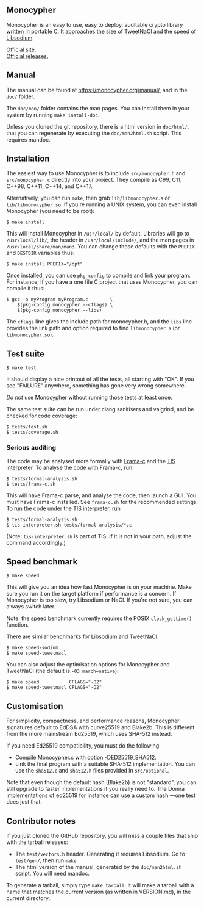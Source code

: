 Monocypher
----------

Monocypher is an easy to use, easy to deploy, auditable crypto library
written in portable C.  It approaches the size of [TweetNaCl][] and the
speed of [Libsodium][].

[Official site.](https://monocypher.org/)  
[Official releases.](https://monocypher.org/download/)

[Libsodium]: https://libsodium.org
[TweetNaCl]: https://tweetnacl.cr.yp.to/

Manual
------

The manual can be found at https://monocypher.org/manual/, and in the
`doc/` folder.

The `doc/man/` folder contains the man pages.  You can install them in
your system by running `make install-doc`.

Unless you cloned the git repository, there is a html version in
`doc/html/`, that you can regenerate by executing the `doc/man2html.sh`
script.  This requires mandoc.


Installation
------------

The easiest way to use Monocypher is to include `src/monocypher.h` and
`src/monocypher.c` directly into your project.  They compile as C99,
C11, C++98, C++11, C++14, and C++17.

Alternatively, you can run `make`, then grab `lib/libmonocypher.a` or
`lib/libmonocypher.so`.  If you're running a UNIX system, you can even
install Monocypher (you need to be root):

    $ make install

This will install Monocypher in `/usr/local/` by default. Libraries
will go to `/usr/local/lib/`, the header in `/usr/local/include/`, and
the man pages in `/usr/local/share/man/man3`.  You can change those
defaults with the `PREFIX` and `DESTDIR` variables thus:

    $ make install PREFIX="/opt"

Once installed, you can use `pkg-config` to compile and link your
program.  For instance, if you have a one file C project that uses
Monocypher, you can compile it thus:

    $ gcc -o myProgram myProgram.c        \
        $(pkg-config monocypher --cflags) \
        $(pkg-config monocypher --libs)

The `cflags` line gives the include path for monocypher.h, and the
`libs` line provides the link path and option required to find
`libmonocypher.a` (or `libmonocypher.so`).


Test suite
----------

    $ make test

It should display a nice printout of all the tests, all starting with
"OK".  If you see "FAILURE" anywhere, something has gone very wrong
somewhere.

*Do not* use Monocypher without running those tests at least once.

The same test suite can be run under clang sanitisers and valgrind, and
be checked for code coverage:

    $ tests/test.sh
    $ tests/coverage.sh


### Serious auditing

The code may be analysed more formally with [Frama-c][] and the
[TIS interpreter][TIS].  To analyse the code with Frama-c, run:

    $ tests/formal-analysis.sh
    $ tests/frama-c.sh

This will have Frama-c parse, and analyse the code, then launch a GUI.
You must have Frama-c installed.  See `frama-c.sh` for the recommended
settings.  To run the code under the TIS interpreter, run

    $ tests/formal-analysis.sh
    $ tis-interpreter.sh tests/formal-analysis/*.c

(Note: `tis-interpreter.sh` is part of TIS.  If it is not in your
path, adjust the command accordingly.)

[Frama-c]:http://frama-c.com/
[TIS]: http://trust-in-soft.com/tis-interpreter/


Speed benchmark
---------------

    $ make speed

This will give you an idea how fast Monocypher is on your machine.
Make sure you run it on the target platform if performance is a
concern.  If Monocypher is too slow, try Libsodium or NaCl.  If you're
not sure, you can always switch later.

Note: the speed benchmark currently requires the POSIX
`clock_gettime()` function.

There are similar benchmarks for Libsodium and TweetNaCl:

    $ make speed-sodium
    $ make speed-tweetnacl

You can also adjust the optimisation options for Monocypher and
TweetNaCl (the default is `-O3 march=native`):

    $ make speed           CFLAGS="-O2"
    $ make speed-tweetnacl CFLAGS="-O2"


Customisation
-------------

For simplicity, compactness, and performance reasons, Monocypher
signatures default to EdDSA with curve25519 and Blake2b.  This is
different from the more mainstream Ed25519, which uses SHA-512
instead.

If you need Ed25519 compatibility, you must do the following:

- Compile Monocypher.c with option -DED25519_SHA512.
- Link the final program with a suitable SHA-512 implementation.  You
  can use the `sha512.c` and `sha512.h` files provided in
  `src/optional`.

Note that even though the default hash (Blake2b) is not "standard",
you can still upgrade to faster implementations if you really need to.
The Donna implementations of ed25519 for instance can use a custom
hash —one test does just that.


Contributor notes
-----------------

If you just cloned the GitHub repository, you will miss a couple files
that ship with the tarball releases:

- The `test/vectors.h` header.  Generating it requires Libsodium. Go
  to `test/gen/`, then run `make`.
- The html version of the manual, generated by the `doc/man2html.sh`
  script.  You will need mandoc.

To generate a tarball, simply type `make tarball`. It will make a
tarball with a name that matches the current version (as written in
VERSION.md), in the current directory.
